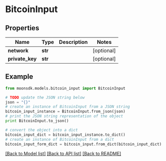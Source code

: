 # BitcoinInput


## Properties

Name | Type | Description | Notes
------------ | ------------- | ------------- | -------------
**network** | **str** |  | [optional] 
**private_key** | **str** |  | [optional] 

## Example

```python
from moonsdk.models.bitcoin_input import BitcoinInput

# TODO update the JSON string below
json = "{}"
# create an instance of BitcoinInput from a JSON string
bitcoin_input_instance = BitcoinInput.from_json(json)
# print the JSON string representation of the object
print BitcoinInput.to_json()

# convert the object into a dict
bitcoin_input_dict = bitcoin_input_instance.to_dict()
# create an instance of BitcoinInput from a dict
bitcoin_input_form_dict = bitcoin_input.from_dict(bitcoin_input_dict)
```
[[Back to Model list]](../README.md#documentation-for-models) [[Back to API list]](../README.md#documentation-for-api-endpoints) [[Back to README]](../README.md)


